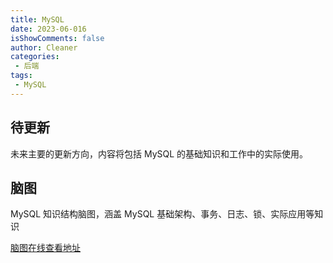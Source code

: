 ```yaml
---
title: MySQL
date: 2023-06-016
isShowComments: false
author: Cleaner
categories: 
 - 后端
tags: 
 - MySQL
---
```


## 待更新

未来主要的更新方向，内容将包括 MySQL 的基础知识和工作中的实际使用。

## 脑图

MySQL 知识结构脑图，涵盖 MySQL 基础架构、事务、日志、锁、实际应用等知识

[脑图在线查看地址](https://gitmind.cn/app/docs/mddpqz0w)